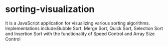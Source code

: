 # sorting-visualization
It is a JavaScript application for visualizing various sorting algorithms. Implementations include:Bubble Sort, Merge Sort, Quick Sort, Selection Sort and Insertion Sort with the functionality of  Speed Control and Array Size Control

